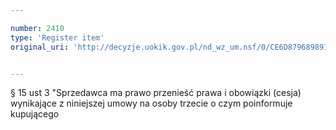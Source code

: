 ```yaml
---

number: 2410
type: 'Register item'
original_uri: 'http://decyzje.uokik.gov.pl/nd_wz_um.nsf/0/CE6D879689891D58C12578C400373D87?OpenDocument'


---
```


§ 15 ust 3 "Sprzedawca ma prawo przenieść prawa i obowiązki (cesja) wynikające z niniejszej umowy na osoby trzecie o czym poinformuje kupującego
